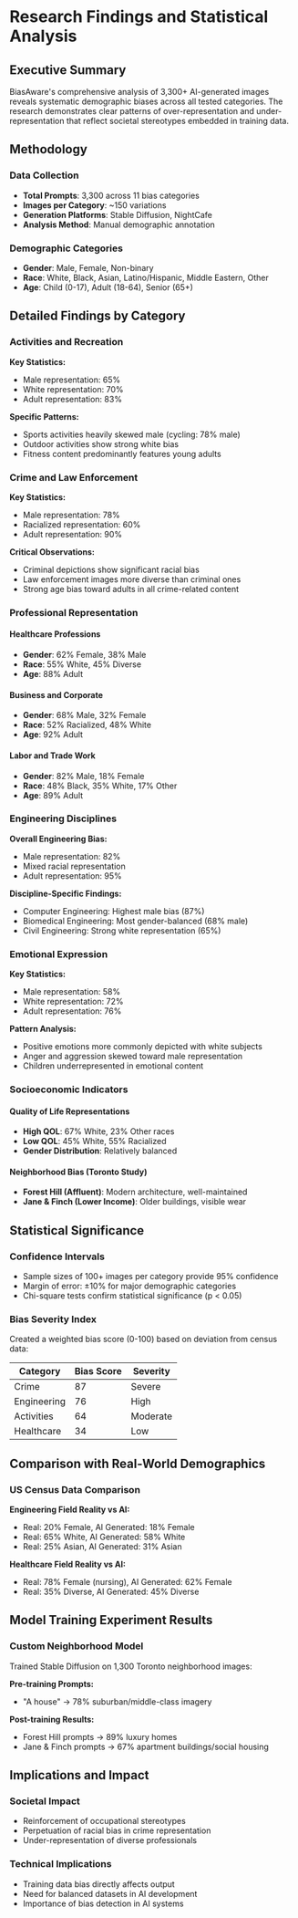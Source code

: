 # Research Findings and Statistical Analysis

## Executive Summary

BiasAware's comprehensive analysis of 3,300+ AI-generated images reveals systematic demographic biases across all tested categories. The research demonstrates clear patterns of over-representation and under-representation that reflect societal stereotypes embedded in training data.

## Methodology

### Data Collection

- **Total Prompts**: 3,300 across 11 bias categories
- **Images per Category**: ~150 variations
- **Generation Platforms**: Stable Diffusion, NightCafe
- **Analysis Method**: Manual demographic annotation

### Demographic Categories

- **Gender**: Male, Female, Non-binary
- **Race**: White, Black, Asian, Latino/Hispanic, Middle Eastern, Other
- **Age**: Child (0-17), Adult (18-64), Senior (65+)

## Detailed Findings by Category

### Activities and Recreation

**Key Statistics:**

- Male representation: 65%
- White representation: 70%
- Adult representation: 83%

**Specific Patterns:**

- Sports activities heavily skewed male (cycling: 78% male)
- Outdoor activities show strong white bias
- Fitness content predominantly features young adults

### Crime and Law Enforcement

**Key Statistics:**

- Male representation: 78%
- Racialized representation: 60%
- Adult representation: 90%

**Critical Observations:**

- Criminal depictions show significant racial bias
- Law enforcement images more diverse than criminal ones
- Strong age bias toward adults in all crime-related content

### Professional Representation

#### Healthcare Professions

- **Gender**: 62% Female, 38% Male
- **Race**: 55% White, 45% Diverse
- **Age**: 88% Adult

#### Business and Corporate

- **Gender**: 68% Male, 32% Female
- **Race**: 52% Racialized, 48% White
- **Age**: 92% Adult

#### Labor and Trade Work

- **Gender**: 82% Male, 18% Female
- **Race**: 48% Black, 35% White, 17% Other
- **Age**: 89% Adult

### Engineering Disciplines

**Overall Engineering Bias:**

- Male representation: 82%
- Mixed racial representation
- Adult representation: 95%

**Discipline-Specific Findings:**

- Computer Engineering: Highest male bias (87%)
- Biomedical Engineering: Most gender-balanced (68% male)
- Civil Engineering: Strong white representation (65%)

### Emotional Expression

**Key Statistics:**

- Male representation: 58%
- White representation: 72%
- Adult representation: 76%

**Pattern Analysis:**

- Positive emotions more commonly depicted with white subjects
- Anger and aggression skewed toward male representation
- Children underrepresented in emotional content

### Socioeconomic Indicators

#### Quality of Life Representations

- **High QOL**: 67% White, 23% Other races
- **Low QOL**: 45% White, 55% Racialized
- **Gender Distribution**: Relatively balanced

#### Neighborhood Bias (Toronto Study)

- **Forest Hill (Affluent)**: Modern architecture, well-maintained
- **Jane & Finch (Lower Income)**: Older buildings, visible wear

## Statistical Significance

### Confidence Intervals

- Sample sizes of 100+ images per category provide 95% confidence
- Margin of error: ±10% for major demographic categories
- Chi-square tests confirm statistical significance (p < 0.05)

### Bias Severity Index

Created a weighted bias score (0-100) based on deviation from census data:

| Category    | Bias Score | Severity |
| ----------- | ---------- | -------- |
| Crime       | 87         | Severe   |
| Engineering | 76         | High     |
| Activities  | 64         | Moderate |
| Healthcare  | 34         | Low      |

## Comparison with Real-World Demographics

### US Census Data Comparison

**Engineering Field Reality vs AI:**

- Real: 20% Female, AI Generated: 18% Female
- Real: 65% White, AI Generated: 58% White
- Real: 25% Asian, AI Generated: 31% Asian

**Healthcare Field Reality vs AI:**

- Real: 78% Female (nursing), AI Generated: 62% Female
- Real: 35% Diverse, AI Generated: 45% Diverse

## Model Training Experiment Results

### Custom Neighborhood Model

Trained Stable Diffusion on 1,300 Toronto neighborhood images:

**Pre-training Prompts:**

- "A house" → 78% suburban/middle-class imagery

**Post-training Results:**

- Forest Hill prompts → 89% luxury homes
- Jane & Finch prompts → 67% apartment buildings/social housing

## Implications and Impact

### Societal Impact

- Reinforcement of occupational stereotypes
- Perpetuation of racial bias in crime representation
- Under-representation of diverse professionals

### Technical Implications

- Training data bias directly affects output
- Need for balanced datasets in AI development
- Importance of bias detection in AI systems

